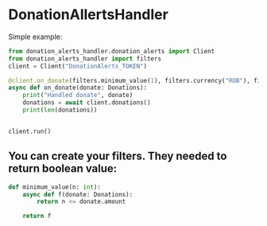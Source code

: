 # DonationAllertsHandler

Simple example:


```py
from donation_alerts_handler.donation_alerts import Client
from donation_alerts_handler import filters
client = Client("DonationAlerts_TOKEN")

@client.on_donate(filters.minimum_value(1), filters.currency("RUB"), filters.message_prefix("tgc"))
async def on_donate(donate: Donations):
    print("Handled donate", donate)
    donations = await client.donations()
    print(len(donations))


client.run()
```

## You can create your filters. They needed to return boolean value:
```py
def minimum_value(n: int):
    async def f(donate: Donations):
        return n <= donate.amount

    return f
```
